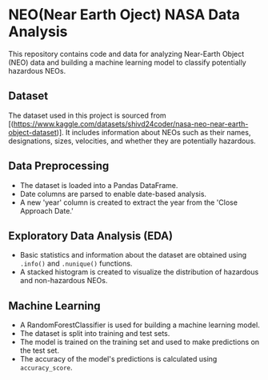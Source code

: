 # NEO(Near Earth Oject)  NASA Data Analysis 

This repository contains code and data for analyzing Near-Earth Object (NEO) data and building a machine learning model to classify potentially hazardous NEOs.

## Dataset

The dataset used in this project is sourced from [(https://www.kaggle.com/datasets/shivd24coder/nasa-neo-near-earth-object-dataset)]. It includes information about NEOs such as their names, designations, sizes, velocities, and whether they are potentially hazardous.

## Data Preprocessing

- The dataset is loaded into a Pandas DataFrame.
- Date columns are parsed to enable date-based analysis.
- A new 'year' column is created to extract the year from the 'Close Approach Date.'

## Exploratory Data Analysis (EDA)

- Basic statistics and information about the dataset are obtained using `.info()` and `.nunique()` functions.
- A stacked histogram is created to visualize the distribution of hazardous and non-hazardous NEOs.

## Machine Learning

- A RandomForestClassifier is used for building a machine learning model.
- The dataset is split into training and test sets.
- The model is trained on the training set and used to make predictions on the test set.
- The accuracy of the model's predictions is calculated using `accuracy_score`.

